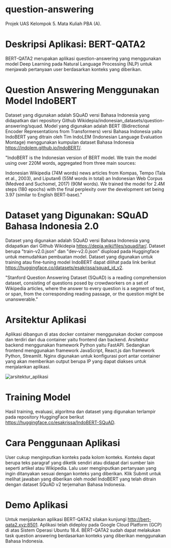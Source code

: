 # question-answering

Projek UAS Kelompok 5. Mata Kuliah PBA (A).

# Deskripsi Aplikasi: BERT-QATA2

BERT-QATA2 merupakan aplikasi question-answering yang menggunakan model Deep Learning pada Natural Language Processing (NLP) untuk menjawab pertanyaan user berdasarkan konteks yang diberikan.

# Question Answering Menggunakan Model IndoBERT

Dataset yang digunakan adalah SQuAD versi Bahasa Indonesia yang didapatkan dari repository Github Wikidepia/indonesian_datasets/question-answering/squad.
Model yang digunakan adalah BERT (Bidirectional Encoder Representations from Transformers) versi Bahasa Indonesia yaitu IndoBERT yang ditrain oleh Tim IndoLEM (Indonesian Language Evaluation Montage) menggunakan kumpulan dataset Bahasa Indonesia https://indolem.github.io/IndoBERT/.

"IndoBERT is the Indonesian version of BERT model. We train the model using over 220M words, aggregated from three main sources:

Indonesian Wikipedia (74M words)
news articles from Kompas, Tempo (Tala et al., 2003), and Liputan6 (55M words in total)
an Indonesian Web Corpus (Medved and Suchomel, 2017) (90M words).
We trained the model for 2.4M steps (180 epochs) with the final perplexity over the development set being 3.97 (similar to English BERT-base)."

# Dataset yang Digunakan: SQuAD Bahasa Indonesia 2.0

Dataset yang digunakan adalah SQuAD versi Bahasa Indonesia yang didapatkan dari Github Wikidepia https://depia.wiki/files/squad/tar/. Dataset berupa "train-v2.0.json" dan "dev-v2.0.json" diupload pada Huggingface untuk memudahkan pembuatan model. Dataset yang digunakan untuk training atau fine-tuning model IndoBERT dapat dilihat pada link berikut https://huggingface.co/datasets/esakrissa/squad_id_v2.

"Stanford Question Answering Dataset (SQuAD) is a reading comprehension dataset, consisting of questions posed by crowdworkers on a set of Wikipedia articles, where the answer to every question is a segment of text, or span, from the corresponding reading passage, or the question might be unanswerable."

# Arsitektur Aplikasi

Aplikasi dibangun di atas docker container menggunakan docker compose dan terdiri dari dua container yaitu frontend dan backend. Arsitektur backend menggunakan framework Python yaitu FastAPI. Sedangkan frontend menggunakan framework JavaScript, React.js dan framework Python, Streamlit. Nginx digunakan untuk konfigurasi port antar container yang akan memberikan output berupa IP yang dapat diakses untuk menjalankan aplikasi.

![arsitektur_aplikasi](https://user-images.githubusercontent.com/37507654/208256250-90adc987-ee5b-4abb-a783-3817aaef27a2.png)

# Training Model

Hasil training, evaluasi, algoritma dan dataset yang digunakan terlampir pada repository HuggingFace berikut
https://huggingface.co/esakrissa/IndoBERT-SQuAD.

# Cara Penggunaan Aplikasi

User cukup menginputkan konteks pada kolom konteks. Konteks dapat berupa teks paragraf yang diketik sendiri atau didapat dari sumber lain seperti artikel atau Wikipedia. Lalu user menginputkan pertanyaan yang ingin ditanyakan sesuai dengan konteks yang diberikan. Klik Submit untuk melihat jawaban yang diberikan oleh model IndoBERT yang telah ditrain dengan dataset SQuAD v2 terjemahan Bahasa Indonesia.

# Demo Aplikasi

Untuk menjalankan aplikasi BERT-QATA2 silakan kunjungi http://bert-qata2.xyz:8501. Aplikasi telah dideploy pada Google Cloud Platform (GCP) di atas Sistem Operasi Ubuntu 18.4. BERT-QATA2 sudah dapat melakukan task question answering berdasarkan konteks yang diberikan menggunakan Bahasa Indonesia.
